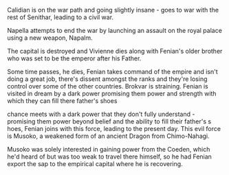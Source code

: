 Calidian is on the war path and going slightly insane - goes to war with the rest of Senithar, leading to a civil war.

Napella attempts to end the war by launching an assault on the royal palace using a new weapon, Napalm.

The capital is destroyed and Vivienne dies along with Fenian's older brother who was set to be the emperor after his Father.



Some time passes, he dies, Fenian takes command of the empire and isn't doing a great job, there's dissent amongst the ranks and they're losing control over some of the other countries. Brokvar is straining. Fenian is visited in dream by a dark power promising them power and strength with which they can fill there father's shoes

chance meets with a dark power that they don't fully understand - promising them power beyond belief and the ability to fill their father's s
hoes, Fenian joins with this force, leading to the present day. This evil force is Musoko, a weakened form of an ancient Dragon from Chimo-Nahagi. 

Musoko was solely interested in gaining power from the Coeden, which he'd heard of but was too weak to travel there himself, so he had Fenian export the sap to the empirical capital where he is recovering.  